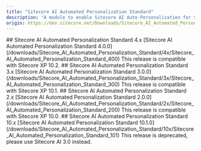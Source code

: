 ```yaml
---
title: "Sitecore AI Automated Personalization Standard"
description: "A module to enable Sitecore AI Auto-Personalization for Sitecore XP installation with traffic no greater than 12 million visits per year."
origin: https://dev.sitecore.net/Downloads/Sitecore_AI_Automated_Personalization_Standard.aspx
---
```


<Card variant='outlineRaised' px={0} mb={8}>
<CardHeader>
## Sitecore AI Automated Personalization Standard 4.x
</CardHeader>
<CardBody>
[Sitecore AI Automated Personalization Standard 4.0.0](/downloads/Sitecore_AI_Automated_Personalization_Standard/4x/Sitecore_AI_Automated_Personalization_Standard_400)
This release is compatible with Sitecore XP 10.2.
</CardBody>          
</Card>

<Card variant='outlineRaised' px={0} mb={8}>
<CardHeader>
## Sitecore AI Automated Personalization Standard 3.x
</CardHeader>
<CardBody>
[Sitecore AI Automated Personalization Standard 3.0.0](/downloads/Sitecore_AI_Automated_Personalization_Standard/3x/Sitecore_AI_Automated_Personalization_Standard_300)
This release is compatible with Sitecore XP 10.1.
</CardBody>          
</Card>

<Card variant='outlineRaised' px={0} mb={8}>
<CardHeader>
## Sitecore AI Automated Personalization Standard 2.x
</CardHeader>
<CardBody>
[Sitecore AI Automated Personalization Standard 2.0.0](/downloads/Sitecore_AI_Automated_Personalization_Standard/2x/Sitecore_AI_Automated_Personalization_Standard_200)
This release is compatible with Sitecore XP 10.0.
</CardBody>          
</Card>

<Card variant='outlineRaised' px={0} mb={8}>
<CardHeader>
## Sitecore AI Automated Personalization Standard 10.x
</CardHeader>
<CardBody>
[Sitecore AI Automated Personalization Standard 10.1.0](/downloads/Sitecore_AI_Automated_Personalization_Standard/10x/Sitecore_AI_Automated_Personalization_Standard_101)
This release is deprecated, please use Sitecore AI 3.0 instead.
</CardBody>          
</Card>